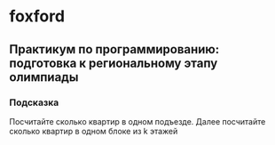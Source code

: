 # foxford
## Практикум по программированию: подготовка к региональному этапу олимпиады ##
### Подсказка ###
Посчитайте сколько квартир в одном подъезде. Далее посчитайте сколько квартир в одном блоке из k этажей
